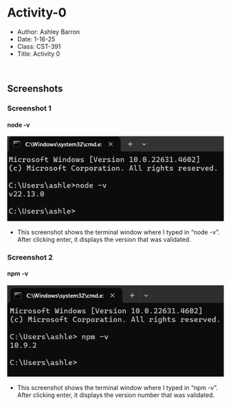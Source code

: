 # Activity-0

- Author: Ashley Barron
- Date: 1-16-25
- Class: CST-391
- Title: Activity 0

<br>

## Screenshots
### Screenshot 1
#### node -v
![node](node-v.png)
- This screenshot shows the terminal window where I typed in “node -v”. After clicking enter, it displays the version that was validated. 

### Screenshot 2
#### npm -v
![npm](npm-v.png)
- This screenshot shows the terminal window where I typed in “npm -v”. After clicking enter, it displays the version number that was validated. 

